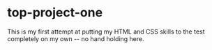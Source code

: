 # top-project-one
This is my first attempt at putting my HTML and CSS skills to the test completely on my own -- no hand holding here.